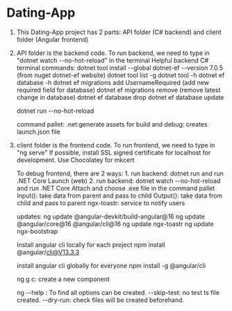# Dating-App
1. This Dating-App project has 2 parts: API folder (C# backend) and client folder (Angular frontend)
   
2. API folder is the backend code. To run backend, we need to type in "dotnet watch --no-hot-reload" in the terminal
    Helpful backend C# terminal commands:
    dotnet tool install --global dotnet-ef --version 7.0.5 (from nuget dotnet-ef website)
    dotnet tool list -g
    dotnet tool -h
    dotnet ef database -h
    dotnet ef migrations add UsernameRequired (add new required field for database)
    dotnet ef migrations remove (remove latest change in database)
    dotnet ef database drop
    dotnet ef database update

    dotnet run --no-hot-reload

    command pallet: .net:generate assets for build and debug: creates launch.json file
    
3. client folder is the frontend code. To run frontend, we need to type in "ng serve"
    If possible, install SSL signed certificate for localhost for development. Use Chocolatey for mkcert

    To debug frontend, there are 2 ways: 1. run backend: dotnet run and run .NET Core Launch (web)
                                         2. run backend: dotnet watch --no-hot-reload and run .NET Core Attach and choose .exe file in the command pallet
    Input(): take data from parent and pass to child
    Output(): take data from child and pass to parent
    ngx-toastr: service to notify users

    updates:
    ng update @angular-devkit/build-angular@16
    ng update @angular/core@16 @angular/cli@16
    ng update ngx-toastr
    ng update ngx-bootstrap

    install angular cli locally for each project
    npm install @angular/cli@V13.3.3

    install angular cli globally for everyone
    npm install -g @angular/cli

    ng g c: create a new component
    
    ng --help : To find all options can be created.
    --skip-test: no test ts file created. 
    --dry-run: check files will be created beforehand.